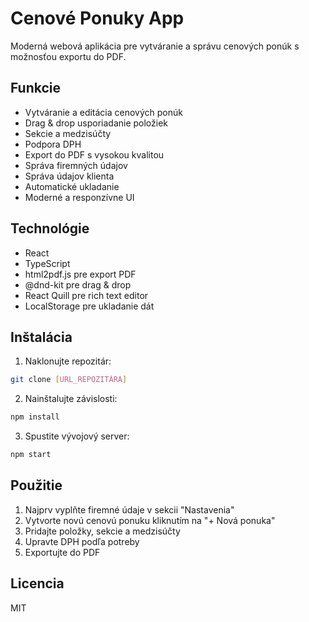 # Cenové Ponuky App

Moderná webová aplikácia pre vytváranie a správu cenových ponúk s možnosťou exportu do PDF.

## Funkcie

- Vytváranie a editácia cenových ponúk
- Drag & drop usporiadanie položiek
- Sekcie a medzisúčty
- Podpora DPH
- Export do PDF s vysokou kvalitou
- Správa firemných údajov
- Správa údajov klienta
- Automatické ukladanie
- Moderné a responzívne UI

## Technológie

- React
- TypeScript
- html2pdf.js pre export PDF
- @dnd-kit pre drag & drop
- React Quill pre rich text editor
- LocalStorage pre ukladanie dát

## Inštalácia

1. Naklonujte repozitár:
```bash
git clone [URL_REPOZITÁRA]
```

2. Nainštalujte závislosti:
```bash
npm install
```

3. Spustite vývojový server:
```bash
npm start
```

## Použitie

1. Najprv vyplňte firemné údaje v sekcii "Nastavenia"
2. Vytvorte novú cenovú ponuku kliknutím na "+ Nová ponuka"
3. Pridajte položky, sekcie a medzisúčty
4. Upravte DPH podľa potreby
5. Exportujte do PDF

## Licencia

MIT
